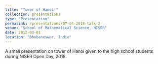 ```yaml
---
title: "Tower of Hanoi!"
collection: presentations
type: "Presentation"
permalink: /presentations/07-04-2018-talk-2
venue: "School of Mathematical Science, NISER"
date: 2012-03-01
location: "Bhubaneswar, India"
---
```


A small presentation on tower of Hanoi given to the high school students during NISER Open Day, 2018. 

